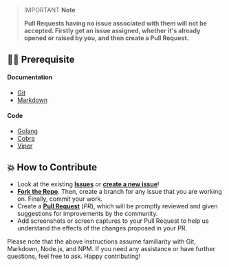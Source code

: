 > IMPORTANT **Note**
>
> **Pull Requests having no issue associated with them will not be accepted. Firstly get an issue assigned, whether it's already opened or raised by you, and then create a Pull Request.**

## 👨‍💻 Prerequisite

#### Documentation

- [Git](https://git-scm.com/)
- [Markdown](https://www.markdownguide.org/basic-syntax/)

#### Code

- [Golang](https://golang.org/)
- [Cobra](https://github.com/spf13/cobra)
- [Viper](https://github.com/spf13/viper)

## 💥 How to Contribute

- Look at the existing [**Issues**](https://github.com/Pradumnasaraf/candy/issues) or [**create a new issue**](https://github.com/Pradumnasaraf/candy/issues/new/choose)!
- [**Fork the Repo**](https://github.com/Pradumnasaraf/candy/fork). Then, create a branch for any issue that you are working on. Finally, commit your work.
- Create a **[Pull Request](https://github.com/Pradumnasaraf/candy/compare)** (_PR_), which will be promptly reviewed and given suggestions for improvements by the community.
- Add screenshots or screen captures to your Pull Request to help us understand the effects of the changes proposed in your PR.

Please note that the above instructions assume familiarity with Git, Markdown, Node.js, and NPM. If you need any assistance or have further questions, feel free to ask. Happy contributing!
